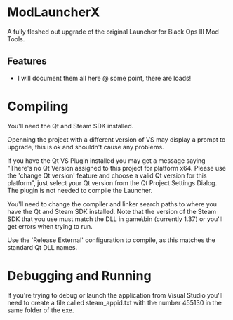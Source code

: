 # ModLauncherX

A fully fleshed out upgrade of the original Launcher for Black Ops III Mod Tools.

## Features
- I will document them all here @ some point, there are loads!


# Compiling

You'll need the Qt and Steam SDK installed.

Openning the project with a different version of VS may display a prompt to upgrade, this is ok and shouldn't cause any problems.

If you have the Qt VS Plugin installed you may get a message saying "There's no Qt Version assigned to this project for platform x64. Please use the 'change Qt version' feature and choose a valid Qt version for this platform", just select your Qt version from the Qt Project Settings Dialog. The plugin is not needed to compile the Launcher.

You'll need to change the compiler and linker search paths to where you have the Qt and Steam SDK installed. Note that the version of the Steam SDK that you use must match the DLL in game\bin (currently 1.37) or you'll get errors when trying to run.

Use the 'Release External' configuration to compile, as this matches the standard Qt DLL names.

# Debugging and Running

If you're trying to debug or launch the application from Visual Studio you'll need to create a file called steam_appid.txt with the number 455130 in the same folder of the exe.
